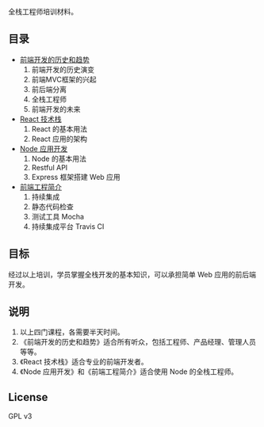 全栈工程师培训材料。

## 目录

- [前端开发的历史和趋势](./docs/history.md)
  1. 前端开发的历史演变
  2. 前端MVC框架的兴起
  3. 前后端分离
  4. 全栈工程师
  5. 前端开发的未来
- [React 技术栈](./docs/react.md)
  1. React 的基本用法
  2. React 应用的架构
- [Node 应用开发](./docs/node.md)
  1. Node 的基本用法
  2. Restful API
  3. Express 框架搭建 Web 应用
- [前端工程简介](./docs/engineering.md)
  1. 持续集成
  1. 静态代码检查
  1. 测试工具 Mocha
  1. 持续集成平台 Travis CI

## 目标

经过以上培训，学员掌握全栈开发的基本知识，可以承担简单 Web 应用的前后端开发。

## 说明

1. 以上四门课程，各需要半天时间。
1. 《前端开发的历史和趋势》适合所有听众，包括工程师、产品经理、管理人员等等。
1. 《React 技术栈》适合专业的前端开发者。
1. 《Node 应用开发》和《前端工程简介》适合使用 Node 的全栈工程师。

## License

GPL v3
